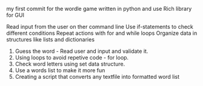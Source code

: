 my first commit for the wordle game written in python and use Rich library for GUI

Read input from the user on ther command line
Use if-statements to check different conditions
Repeat actions with for and while loops
Organize data in structures like lists and dictionaries

1. Guess the word - Read user and input and validate it.
2. Using loops to avoid repetive code - for loop.
3. Check word letters using set data structure.
4. Use a words list to make it more fun
5. Creating a script that converts any textfile into formatted word list


